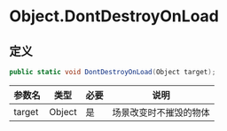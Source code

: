 # Object.DontDestroyOnLoad

## 定义

```csharp
public static void DontDestroyOnLoad(Object target);
```

| 参数名 | 类型   | 必要 | 说明                   |
| ------ | ------ | ---- | ---------------------- |
| target | Object | 是   | 场景改变时不摧毁的物体 |

